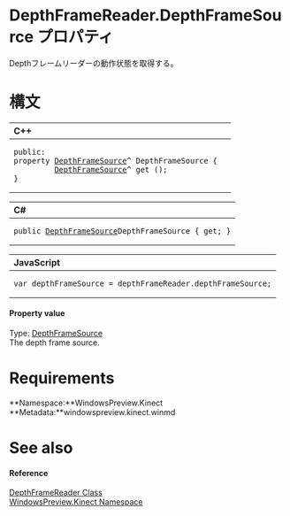 DepthFrameReader.DepthFrameSource プロパティ  
==========================================  

Depthフレームリーダーの動作状態を取得する。
<span id="syntaxSection"></span>

構文
======  

<table>
<colgroup>
<col width="100%" />
</colgroup>
<thead>
<tr class="header">
<th align="left">C++</th>
</tr>
</thead>
<tbody>
<tr class="odd">
<td align="left"><pre><code>public:  
property <a href="../../DepthFrameSource_Class.md">DepthFrameSource</a>^ DepthFrameSource {  
         <a href="../../DepthFrameSource_Class.md">DepthFrameSource</a>^ get ();  
}</code></pre></td>
</tr>
</tbody>
</table>

<table>
<colgroup>
<col width="100%" />
</colgroup>
<thead>
<tr class="header">
<th align="left">C#</th>
</tr>
</thead>
<tbody>
<tr class="odd">
<td align="left"><pre><code>public <a href="../../DepthFrameSource_Class.md">DepthFrameSource</a>DepthFrameSource { get; }</code></pre></td>
</tr>
</tbody>
</table>

<table>
<colgroup>
<col width="100%" />
</colgroup>
<thead>
<tr class="header">
<th align="left">JavaScript</th>
</tr>
</thead>
<tbody>
<tr class="odd">
<td align="left"><pre><code>var depthFrameSource = depthFrameReader.depthFrameSource;</code></pre></td>
</tr>
</tbody>
</table>

<span id="ID4EU"></span>
#### Property value  

Type: [DepthFrameSource](../../DepthFrameSource_Class.md)  
 The depth frame source.  

<span id="requirements"></span>

Requirements  
============  

**Namespace:**WindowsPreview.Kinect  
**Metadata:**windowspreview.kinect.winmd  

<span id="ID4ECB"></span>

See also  
========  

<span id="ID4EEB"></span>
#### Reference  

[DepthFrameReader Class](../../DepthFrameReader_Class.md)  
 [WindowsPreview.Kinect Namespace](../../../Kinect.md)  



<!--Please do not edit the data in the comment block below.-->
<!--
TOCTitle : DepthFrameSource Property
RLTitle : DepthFrameReader.DepthFrameSource Property
KeywordK : DepthFrameSource property
KeywordK : DepthFrameReader.DepthFrameSource property
KeywordF : WindowsPreview.Kinect.DepthFrameReader.DepthFrameSource
KeywordF : DepthFrameReader.DepthFrameSource
KeywordF : DepthFrameSource
KeywordF : WindowsPreview.Kinect.DepthFrameReader.DepthFrameSource
KeywordA : P:WindowsPreview.Kinect.DepthFrameReader.DepthFrameSource
AssetID : P:WindowsPreview.Kinect.DepthFrameReader.DepthFrameSource
Locale : en-us
CommunityContent : 1
APIType : Managed
APILocation : windowspreview.kinect.winmd
APIName : WindowsPreview.Kinect.DepthFrameReader.DepthFrameSource
TargetOS : Windows
TopicType : kbSyntax
DevLang : VB
DevLang : CSharp
DevLang : JavaScript
DevLang : C++
DocSet : K4Wv2
ProjType : K4Wv2Proj
Technology : Kinect for Windows
Product : Kinect for Windows SDK v2
productversion : 20
-->
